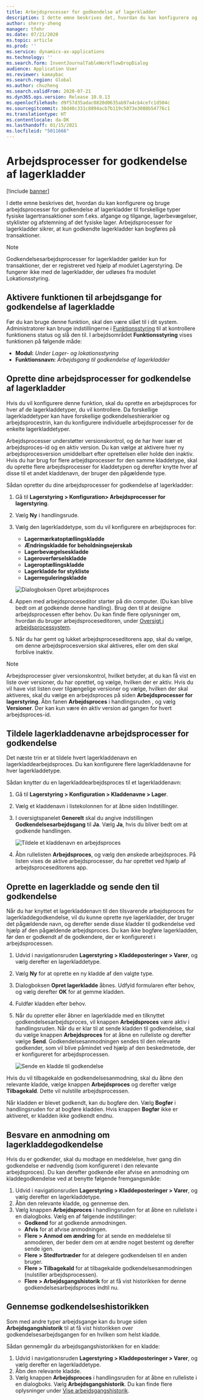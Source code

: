 ```yaml
---
title: Arbejdsprocesser for godkendelse af lagerkladder
description: I dette emne beskrives det, hvordan du kan konfigurere og bruge arbejdsprocesser for godkendelse af lagerkladder til forskellige typer fysiske lagertransaktioner. Arbejdsprocesser for lagerkladder sikrer, at kun godkendte lagerkladder kan bogføres på transaktioner.
author: sherry-zheng
manager: tfehr
ms.date: 07/21/2020
ms.topic: article
ms.prod: ''
ms.service: dynamics-ax-applications
ms.technology: ''
ms.search.form: InventJournalTableWorkflowDropDialog
audience: Application User
ms.reviewer: kamaybac
ms.search.region: Global
ms.author: chuzheng
ms.search.validFrom: 2020-07-21
ms.dyn365.ops.version: Release 10.0.13
ms.openlocfilehash: d9f57d35adac0820d0635ab97a4cb4cefc1d504c
ms.sourcegitcommit: 38d40c331c8894acb7b119c5073e3088b54776c1
ms.translationtype: HT
ms.contentlocale: da-DK
ms.lasthandoff: 01/15/2021
ms.locfileid: "5011666"
---
```

# <a name="inventory-journal-approval-workflows"></a>Arbejdsprocesser for godkendelse af lagerkladder

[!include [banner](../includes/banner.md)]

I dette emne beskrives det, hvordan du kan konfigurere og bruge arbejdsprocesser for godkendelse af lagerkladder til forskellige typer fysiske lagertransaktioner som f.eks. afgange og tilgange, lagerbevægelser, styklister og afstemning af det fysiske lager. Arbejdsprocesser for lagerkladder sikrer, at kun godkendte lagerkladder kan bogføres på transaktioner.

> [!NOTE]
> Godkendelsesarbejdsprocesser for lagerkladder gælder kun for transaktioner, der er registreret ved hjælp af modulet Lagerstyring. De fungerer ikke med de lagerkladder, der udløses fra modulet Lokationsstyring.

## <a name="turn-on-the-inventory-journal-approval-workflows-feature"></a>Aktivere funktionen til arbejdsgange for godkendelse af lagerkladde

Før du kan bruge denne funktion, skal den være slået til i dit system. Administratorer kan bruge indstillingerne i [Funktionsstyring](../../fin-ops-core/fin-ops/get-started/feature-management/feature-management-overview.md) til at kontrollere funktionens status og slå den til. I arbejdsområdet **Funktionsstyring** vises funktionen på følgende måde:

- **Modul:** *Under Lager- og lokationsstyring*
- **Funktionsnavn:** *Arbejdsgang til godkendelse af lagerkladder*

## <a name="create-your-inventory-journal-approval-workflows"></a>Oprette dine arbejdsprocesser for godkendelse af lagerkladder

Hvis du vil konfigurere denne funktion, skal du oprette en arbejdsproces for hver af de lagerkladdetyper, du vil kontrollere. Da forskellige lagerkladdetyper kan have forskellige godkendelseshierarkier og arbejdsprocestrin, kan du konfigurere individuelle arbejdsprocesser for de enkelte lagerkladdetyper.

Arbejdsprocesser understøtter versionskontrol, og de har hver især et arbejdsproces-id og en aktiv version. Du kan vælge at aktivere hver ny arbejdsprocesversion umiddelbart efter oprettelsen eller holde den inaktiv. Hvis du har brug for flere arbejdsprocesser for den samme kladdetype, skal du oprette flere arbejdsprocesser for kladdetypen og derefter knytte hver af disse til et andet kladdenavn, der bruger den pågældende type.

Sådan opretter du dine arbejdsprocesser for godkendelse af lagerkladder:

1. Gå til **Lagerstyring \> Konfiguration\> Arbejdsprocesser for lagerstyring**.
1. Vælg **Ny** i handlingsrude.
1. Vælg den lagerkladdetype, som du vil konfigurere en arbejdsproces for:
    - **Lagermærkatoptællingskladde**
    - **Ændringskladde for beholdningsejerskab**
    - **Lagerbevægelseskladde**
    - **Lageroverførselskladde**
    - **Lageroptællingskladde**
    - **Lagerkladde for stykliste**
    - **Lagerreguleringskladde**

    ![Dialogboksen Opret arbejdsproces](media/journal-workflow-create-workflow.png "Dialogboksen Opret arbejdsproces")

1. Appen med arbejdsproceseditor starter på din computer. (Du kan blive bedt om at godkende denne handling). Brug den til at designe arbejdsprocessen efter behov. Du kan finde flere oplysninger om, hvordan du bruger arbejdsproceseditoren, under [Oversigt i arbejdsprocessystem](../../fin-ops-core/fin-ops/organization-administration/overview-workflow-system.md).
1. Når du har gemt og lukket arbejdsproceseditorens app, skal du vælge, om denne arbejdsprocesversion skal aktiveres, eller om den skal forblive inaktiv.

> [!NOTE]
> Arbejdsprocesser giver versionskontrol, hvilket betyder, at du kan få vist en liste over versioner, du har oprettet, og vælge, hvilken der er aktiv. Hvis du vil have vist listen over tilgængelige versioner og vælge, hvilken der skal aktiveres, skal du vælge en arbejdsproces på siden **Arbejdsprocesser for lagerstyring**. Åbn fanen **Arbejdsproces** i handlingsruden , og vælg **Versioner**. Der kan kun være én aktiv version ad gangen for hvert arbejdsproces-id.

## <a name="assign-approval-workflows-to-inventory-journal-names"></a>Tildele lagerkladdenavne arbejdsprocesser for godkendelse

Det næste trin er at tildele hvert lagerkladdenavn en lagerkladdearbejdsproces. Du kan konfigurere flere lagerkladdenavne for hver lagerkladdetype.

Sådan knytter du en lagerkladdearbejdsproces til et lagerkladdenavn:

1. Gå til **Lagerstyring \> Konfiguration \> Kladdenavne \> Lager**.
1. Vælg et kladdenavn i listekolonnen for at åbne siden Indstillinger.
1. I oversigtspanelet **Generelt** skal du angive indstillingen **Godkendelsesarbejdsgang** til **Ja**. Vælg **Ja**, hvis du bliver bedt om at godkende handlingen.

    ![Tildele et kladdenavn en arbejdsproces](media/journal-workflow-journal-name.png "Tildele et kladdenavn en arbejdsproces")

1. Åbn rullelisten **Arbejdsproces**, og vælg den ønskede arbejdsproces. På listen vises de aktive arbejdsprocesser, du har oprettet ved hjælp af arbejdsproceseditorens app.

## <a name="create-an-inventory-journal-and-send-it-for-approval"></a>Oprette en lagerkladde og sende den til godkendelse

Når du har knyttet et lagerkladdenavn til den tilsvarende arbejdsproces for lagerkladdegodkendelse, vil du kunne oprette nye lagerkladder, der bruger det pågældende navn, og derefter sende disse kladder til godkendelse ved hjælp af den pågældende arbejdsproces. Du kan ikke bogføre lagerkladden, før den er godkendt af de godkendere, der er konfigureret i arbejdsprocessen.

1. Udvid i navigationsruden **Lagerstyring \> Kladdeposteringer \> Varer**, og vælg derefter en lagerkladdetype.
1. Vælg **Ny** for at oprette en ny kladde af den valgte type.
1. Dialogboksen **Opret lagerkladde** åbnes. Udfyld formularen efter behov, og vælg derefter **OK** for at gemme kladden.
1. Fuldfør kladden efter behov.
1. Når du opretter eller åbner en lagerkladde med en tilknyttet godkendelsesarbejdsproces, vil knappen **Arbejdsproces** være aktiv i handlingsruden. Når du er klar til at sende kladden til godkendelse, skal du vælge knappen **Arbejdsproces** for at åbne en rulleliste og derefter vælge **Send**. Godkendelsesanmodningen sendes til den relevante godkender, som vil blive påmindet ved hjælp af den beskedmetode, der er konfigureret for arbejdsprocessen.

    ![Sende en kladde til godkendelse](media/journal-workflow-inventory-journal.png "Sende en kladde til godkendelse")

Hvis du vil tilbagekalde en godkendelsesanmodning, skal du åbne den relevante kladde, vælge knappen **Arbejdsproces** og derefter vælge **Tilbagekald**. Dette vil nulstille arbejdsprocessen.

Når kladden er blevet godkendt, kan du bogføre den. Vælg **Bogfør** i handlingsruden for at bogføre kladden. Hvis knappen **Bogfør** ikke er aktiveret, er kladden ikke godkendt endnu.

## <a name="respond-to-an-inventory-journal-approval-request"></a>Besvare en anmodning om lagerkladdegodkendelse

Hvis du er godkender, skal du modtage en meddelelse, hver gang din godkendelse er nødvendig (som konfigureret i den relevante arbejdsproces). Du kan derefter godkende eller afvise en anmodning om kladdegodkendelse ved at benytte følgende fremgangsmåde:

1. Udvid i navigationsruden **Lagerstyring \> Kladdeposteringer \> Varer**, og vælg derefter en lagerkladdetype.
1. Åbn den relevante kladde, og gennemse den.
1. Vælg knappen **Arbejdsproces** i handlingsruden for at åbne en rulleliste i en dialogboks. Vælg en af følgende indstillinger:
    - **Godkend** for at godkende anmodningen.
    - **Afvis** for at afvise anmodningen.
    - **Flere \> Anmod om ændring** for at sende en meddelelse til anmoderen, der beder dem om at ændre noget bestemt og derefter sende igen.
    - **Flere \> Stedfortræder** for at delegere godkendelsen til en anden bruger.
    - **Flere \> Tilbagekald** for at tilbagekalde godkendelsesanmodningen (nulstiller arbejdsprocessen).
    - **Flere \> Arbejdsgangshistorik** for at få vist historikken for denne godkendelsesarbejdsproces indtil nu.

## <a name="review-the-approval-history"></a>Gennemse godkendelseshistorikken

Som med andre typer arbejdsgange kan du bruge siden **Arbejdsgangshistorik** til at få vist historikken over godkendelsesarbejdsgangen for en hvilken som helst kladde.

Sådan gennemgår du arbejdsgangshistorikken for en kladde:

1. Udvid i navigationsruden **Lagerstyring \> Kladdeposteringer \> Varer**, og vælg derefter en lagerkladdetype.
1. Åbn den relevante kladde.
1. Vælg knappen **Arbejdsproces** i handlingsruden for at åbne en rulleliste i en dialogboks. Vælg **Arbejdsgangshistorik**. Du kan finde flere oplysninger under [Vise arbejdsgangshistorik](../../fin-ops-core/fin-ops/organization-administration/tasks/view-workflow-history.md).
